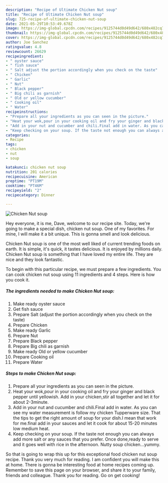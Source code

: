```yaml
---
description: "Recipe of Ultimate Chicken Nut soup"
title: "Recipe of Ultimate Chicken Nut soup"
slug: 725-recipe-of-ultimate-chicken-nut-soup
date: 2021-05-29T10:53:49.678Z
image: https://img-global.cpcdn.com/recipes/9125744d0d49d642/680x482cq70/chicken-nut-soup-recipe-main-photo.jpg
thumbnail: https://img-global.cpcdn.com/recipes/9125744d0d49d642/680x482cq70/chicken-nut-soup-recipe-main-photo.jpg
cover: https://img-global.cpcdn.com/recipes/9125744d0d49d642/680x482cq70/chicken-nut-soup-recipe-main-photo.jpg
author: Joe Sanchez
ratingvalue: 4.8
reviewcount: 26629
recipeingredient:
- " oyster sauce"
- " fish sauce"
- " Salt adjust the portion accordingly when you check on the taste"
- " Chicken"
- " Garlic"
- " Nut"
- " Black pepper"
- " Big chili as garnish"
- " Old or yellow cucumber"
- " Cooking oil"
- " Water"
recipeinstructions:
- "Prepare all your ingredients as you can seen in the picture."
- "Heat your wok,pour in your cooking oil and fry your ginger and black pepper until yellowish. Add in your chicken,stir all together and let it for about 2-3minute."
- "Add in your nut and cucumber and chili.Final add in water. As you can see my water measurement is follow my chicken Tupperware size. That the tips to get the right amount of soup for your dish.I mean that work for me.final add in your sauces and let it cook for about 15-20 minutes low medium heat."
- "Keep checking on your soup. If the taste not enough you can always add more salt or any sauces that you prefer. Once done,ready to serve and it goes well with rice in the afternoon. Nutty soup chicken...yummy."
categories:
- Recipe
tags:
- chicken
- nut
- soup

katakunci: chicken nut soup 
nutrition: 201 calories
recipecuisine: American
preptime: "PT19M"
cooktime: "PT46M"
recipeyield: "2"
recipecategory: Dinner

---
```



![Chicken Nut soup](https://img-global.cpcdn.com/recipes/9125744d0d49d642/680x482cq70/chicken-nut-soup-recipe-main-photo.jpg)

Hey everyone, it is me, Dave, welcome to our recipe site. Today, we're going to make a special dish, chicken nut soup. One of my favorites. For mine, I will make it a bit unique. This is gonna smell and look delicious.

Chicken Nut soup is one of the most well liked of current trending foods on earth. It is simple, it's quick, it tastes delicious. It is enjoyed by millions daily. Chicken Nut soup is something that I have loved my entire life. They are nice and they look fantastic.




To begin with this particular recipe, we must prepare a few ingredients. You can cook chicken nut soup using 11 ingredients and 4 steps. Here is how you cook it.

<!--inarticleads1-->

##### The ingredients needed to make Chicken Nut soup:

1. Make ready  oyster sauce
1. Get  fish sauce
1. Prepare  Salt (adjust the portion accordingly when you check on the taste)
1. Prepare  Chicken
1. Make ready  Garlic
1. Prepare  Nut
1. Prepare  Black pepper
1. Prepare  Big chili as garnish
1. Make ready  Old or yellow cucumber
1. Prepare  Cooking oil
1. Prepare  Water




<!--inarticleads2-->

##### Steps to make Chicken Nut soup:

1. Prepare all your ingredients as you can seen in the picture.
1. Heat your wok,pour in your cooking oil and fry your ginger and black pepper until yellowish. Add in your chicken,stir all together and let it for about 2-3minute.
1. Add in your nut and cucumber and chili.Final add in water. As you can see my water measurement is follow my chicken Tupperware size. That the tips to get the right amount of soup for your dish.I mean that work for me.final add in your sauces and let it cook for about 15-20 minutes low medium heat.
1. Keep checking on your soup. If the taste not enough you can always add more salt or any sauces that you prefer. Once done,ready to serve and it goes well with rice in the afternoon. Nutty soup chicken...yummy.




So that is going to wrap this up for this exceptional food chicken nut soup recipe. Thank you very much for reading. I am confident you will make this at home. There is gonna be interesting food at home recipes coming up. Remember to save this page on your browser, and share it to your family, friends and colleague. Thank you for reading. Go on get cooking!
